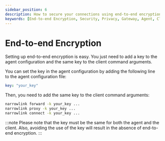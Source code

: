 ```yaml
---
sidebar_position: 6
description: How to secure your connections using end-to-end encryption
keywords: [End-to-end Encryption, Security, Privacy, Gateway, Agent, Client, Narrowlink, Narrow, Link, Networking, Internet, Security, Privacy, Open Source, Self-hosted, Tutorial, How-to, Guide, Nat, Firewall, Proxy, Reverse Proxy, Tunnel,Nat, Firewall, Proxy, Reverse Proxy, Tunnel, Xchacha20-Poly1305, HMAC-SHA256]
---
```


# End-to-end Encryption

Setting up end-to-end encryption is easy. You just need to add a key to the agent configuration and the same key to the client command arguments.

You can set the key in the agent configuration by adding the following line to the agent configuration file:

```yaml
key: "your_key"
```

Then, you need to add the same key to the client command arguments:

```bash
narrowlink forward -k your_key ...
narrowlink proxy -k your_key ...
narrowlink connect -k your_key ...
```

:::note
Please note that the key must be the same for both the agent and the client. Also, avoiding the use of the key will result in the absence of end-to-end encryption.
:::
